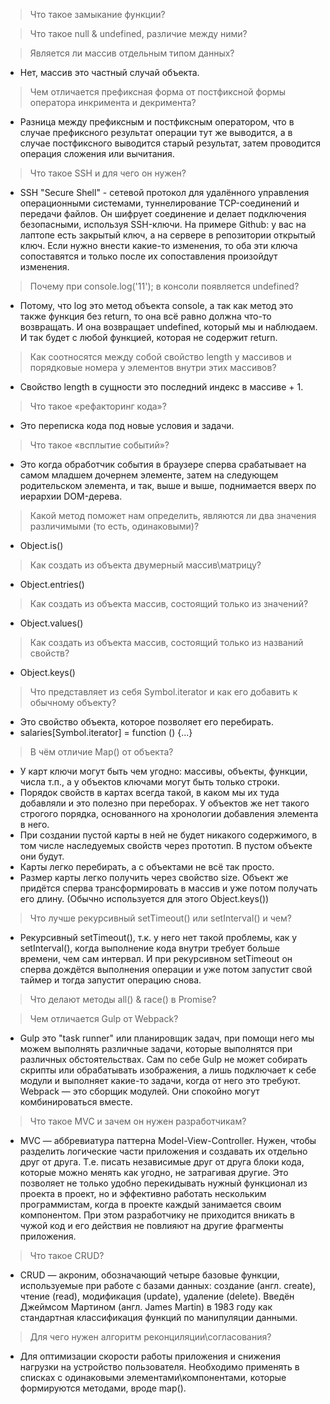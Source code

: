> Что такое замыкание функции?

> Что такое null & undefined, различие между ними?

> Является ли массив отдельным типом данных?
* Нет, массив это частный случай объекта.

> Чем отличается префиксная форма от постфиксной формы оператора инкримента и декримента?
* Разница между префиксным и постфиксным оператором, что в случае префиксного результат операции тут же выводится, а в случае постфиксного выводится старый результат, затем проводится операция сложения или вычитания.

> Что такое SSH и для чего он нужен?
* SSH "Secure Shell" - сетевой протокол для удалённого управления операционными системами, туннелирование TCP-соединений и передачи файлов. Он шифрует соединение и делает подключения безопасными, используя SSH-ключи. На примере Github: у вас на лаптопе есть закрытый ключ, а на сервере в репозитории открытый ключ. Если нужно внести какие-то изменения, то оба эти ключа сопоставятся и только после их сопоставления произойдут изменения.

> Почему при console.log('11'); в консоли появляется undefined?
* Потому, что log это метод объекта console, а так как метод это также функция без return, то она всё равно должна что-то возвращать. И она возвращает undefined, который мы и наблюдаем. И так будет с любой функцией, которая не содержит return.

> Как соотносятся между собой свойство length у массивов и порядковые номера у элементов внутри этих массивов?
* Свойство length в сущности это последний индекс в массиве + 1.

> Что такое «рефакторинг кода»?
* Это переписка кода под новые условия и задачи.

> Что такое «всплытие событий»?
* Это когда обработчик события в браузере сперва срабатывает на самом младшем дочернем элементе, затем на следующем родительском элемента, и так, выше и выше, поднимается вверх по иерархии DOM-дерева.

> Какой метод поможет нам определить, являются ли два значения различимыми (то есть, одинаковыми)?
* Object.is()

> Как создать из объекта двумерный массив\матрицу?
* Object.entries()

> Как создать из объекта массив, состоящий только из значений?
* Object.values()

> Как создать из объекта массив, состоящий только из названий свойств?
* Object.keys()

> Что представляет из себя Symbol.iterator и как его добавить к обычному объекту?
* Это свойство объекта, которое позволяет его перебирать.
* salaries[Symbol.iterator] = function () {...}

> В чём отличие Map() от объекта?
* У карт ключи могут быть чем угодно: массивы, объекты, функции, числа т.п., а у объектов ключами могут быть только строки.
* Порядок свойств в картах всегда такой, в каком мы их туда добавляли и это полезно при переборах. У объектов же нет такого строгого порядка, основанного на хронологии добавления элемента в него.
* При создании пустой карты в ней не будет никакого содержимого, в том числе наследуемых свойств через прототип. В пустом объекте они будут.
* Карты легко перебирать, а с объектами не всё так просто.
* Размер карты легко получить через свойство size. Объект же придётся сперва трансформировать в массив и уже потом получать его длину. (Обычно используется для этого Object.keys())

> Что лучше рекурсивный setTimeout() или setInterval() и чем?
* Рекурсивный setTimeout(), т.к. у него нет такой проблемы, как у setInterval(), когда выполнение кода внутри требует больше времени, чем сам интервал. И при рекурсивном setTimeout он сперва дождётся выполнения операции и уже потом запустит свой таймер и тогда запустит операцию снова.

> Что делают методы all() & race() в Promise?

> Чем отличается Gulp от Webpack?
* Gulp это "task runner" или планировщик задач, при помощи него мы можем выполнять различные задачи, которые выполнятся при различных обстоятельствах. Сам по себе Gulp не может собирать скрипты или обрабатывать изображения, а лишь подключает к себе модули и выполняет какие-то задачи, когда от него это требуют. Webpack — это сборщик модулей. Они спокойно могут комбинироваться вместе.

> Что такое MVC и зачем он нужен разработчикам?
* MVC — аббревиатура паттерна Model-View-Controller. Нужен, чтобы разделить логические части приложения и создавать их отдельно друг от друга. Т.е. писать независимые друг от друга блоки кода, которые можно менять как угодно, не затрагивая другие. Это позволяет не только удобно перекидывать нужный функционал из проекта в проект, но и эффективно работать нескольким программистам, когда в проекте каждый занимается своим компонентом. При этом разработчику не приходится вникать в чужой код и его действия не повлияют на другие фрагменты приложения.

> Что такое CRUD?
* CRUD — акроним, обозначающий четыре базовые функции, используемые при работе с базами данных: создание (англ. create), чтение (read), модификация (update), удаление (delete). Введён Джеймсом Мартином (англ. James Martin) в 1983 году как стандартная классификация функций по манипуляции данными.

> Для чего нужен алгоритм реконциляции\согласования?
* Для оптимизации скорости работы приложения и снижения нагрузки на устройство пользователя. Необходимо применять в списках с одинаковыми элементами\компонентами, которые формируются методами, вроде map().